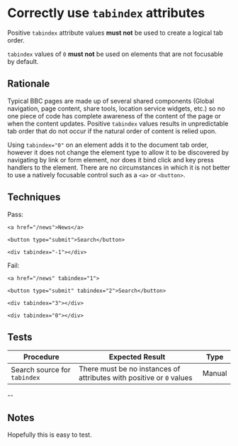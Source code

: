 # Correctly use `tabindex` attributes

Positive `tabindex` attribute values **must not** be used to create a logical tab order.

`tabindex` values of `0` **must not** be used on elements that are not focusable by default.

## Rationale

Typical BBC pages are made up of several shared components (Global navigation, page content, share tools, location service widgets, etc.) so no one piece of code has complete awareness of the content of the page or when the content updates. Positive `tabindex` values results in unpredictable tab order that do not occur if the natural order of content is relied upon.

Using `tabindex="0"` on an element adds it to the document tab order, however it does not change the element type to allow it to be discovered by navigating by link or form element, nor does it bind click and key press handlers to the element. There are no circumstances in which it is not better to use a natively focusable control such as a `<a>` or `<button>`.

## Techniques

Pass:

	<a href="/news">News</a>

	<button type="submit">Search</button>

	<div tabindex="-1"></div>

Fail:

	<a href="/news" tabindex="1">
	
	<button type="submit" tabindex="2">Search</button>

	<div tabindex="3"></div>

	<div tabindex="0"></div>

## Tests

| Procedure | Expected Result | Type | 
| --------- | --------------- | ---- |
| Search source for `tabindex` | There must be no instances of attributes with positive or `0` values | Manual |

--

## Notes

Hopefully this is easy to test.